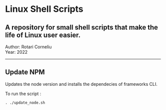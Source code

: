 
# Linux Shell Scripts  

**A repository for small shell scripts that make the life of Linux user easier.**   
---
Author: Rotari Corneliu  
Year: 2022   

___
## Update NPM
Updates the node version and installs the dependecies of frameworks CLI. 

To run the script :  
```
. ./update_node.sh
```

